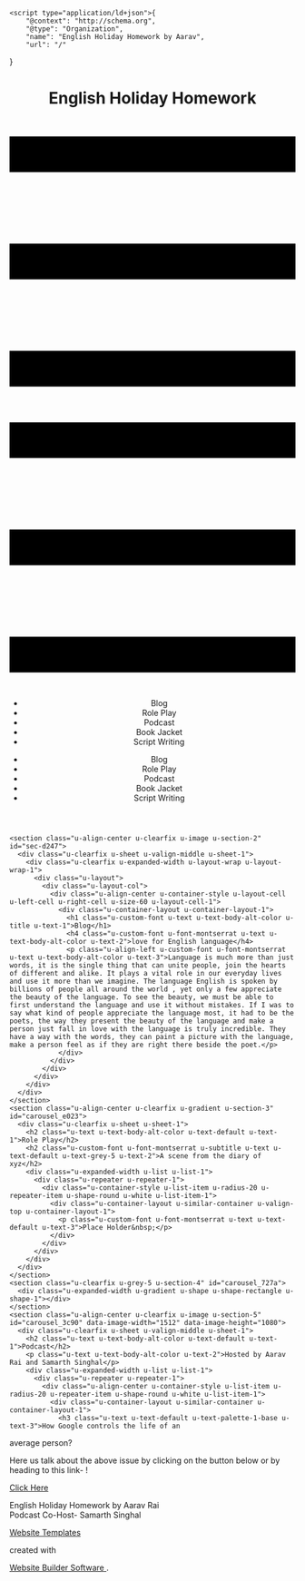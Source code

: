 
<html style="font-size: 16px;">
  <head>
    <meta name="viewport" content="width=device-width, initial-scale=1.0">
    <meta charset="utf-8">
    <meta name="keywords" content="Cosmos">
    <meta name="description" content="">
    <title>English Holiday Homework</title>
    <link rel="stylesheet" href="/nicepage.css?version=e10bc5dd-5519-4852-9942-99dcd40af6c6" media="screen">
    <script class="u-script" type="text/javascript" src="//capp.nicepage.com/assets/jquery-1.9.1.min.js" defer=""></script>
    <script class="u-script" type="text/javascript" src="//capp.nicepage.com/51358387c8da6cd751aa21ca24f95e9a717e068c/nicepage.js" defer=""></script>
    <meta name="generator" content="Nicepage 4.12.2, nicepage.com">
    <link id="u-theme-google-font" rel="stylesheet" href="https://fonts.googleapis.com/css?family=Montserrat:100,100i,200,200i,300,300i,400,400i,500,500i,600,600i,700,700i,800,800i,900,900i|Open+Sans:300,300i,400,400i,500,500i,600,600i,700,700i,800,800i">
    <link id="u-page-google-font" rel="stylesheet" href="https://fonts.googleapis.com/css?family=Montserrat:100,100i,200,200i,300,300i,400,400i,500,500i,600,600i,700,700i,800,800i,900,900i|Julius+Sans+One:400">
    <style class="u-style"> .u-section-2 {
  background-image: url("//images03.nicepage.com/c461c07a441a5d220e8feb1a/7393283887455bd5878eaeec/bg.jpg");
  background-position: 50% 50%;
}
.u-section-2 .u-sheet-1 {
  min-height: 826px;
}
.u-section-2 .u-layout-wrap-1 {
  margin: 60px auto 60px 0;
}
.u-section-2 .u-layout-cell-1 {
  min-height: 689px;
}
.u-section-2 .u-container-layout-1 {
  padding: 30px;
}
.u-section-2 .u-text-1 {
  font-family: "Julius Sans One";
  font-size: 8rem;
  line-height: 1;
  margin: 28px 0 0;
}
.u-section-2 .u-text-2 {
  text-transform: uppercase;
  font-size: 1.25rem;
  letter-spacing: 6px;
  margin: -1px 0 0;
}
.u-section-2 .u-text-3 {
  font-size: 1.125rem;
  margin: 20px 0 0;
}
@media (max-width: 1199px) {
  .u-section-2 .u-sheet-1 {
    min-height: 560px;
  }
  .u-section-2 .u-layout-wrap-1 {
    margin-right: initial;
    margin-left: initial;
  }
  .u-section-2 .u-layout-cell-1 {
    min-height: 568px;
  }
  .u-section-2 .u-text-3 {
    font-weight: 400;
  }
}
@media (max-width: 991px) {
  .u-section-2 .u-sheet-1 {
    min-height: 92px;
  }
  .u-section-2 .u-layout-cell-1 {
    min-height: 100px;
  }
}
@media (max-width: 767px) {
  .u-section-2 .u-sheet-1 {
    min-height: 342px;
  }
  .u-section-2 .u-layout-wrap-1 {
    margin-top: 35px;
    margin-bottom: 35px;
    margin-right: initial;
    margin-left: initial;
  }
  .u-section-2 .u-container-layout-1 {
    padding-left: 10px;
    padding-right: 10px;
  }
  .u-section-2 .u-text-1 {
    font-size: 6rem;
  }
  .u-section-2 .u-text-2 {
    font-size: 1.125rem;
  }
}
@media (max-width: 575px) {
  .u-section-2 .u-sheet-1 {
    min-height: 215px;
  }
  .u-section-2 .u-text-1 {
    font-size: 4.25rem;
  }
  .u-section-2 .u-text-2 {
    font-size: 1rem;
  }
}</style>
    <style class="u-style"> .u-section-3 {
  background-image: linear-gradient(to right, #242c99, #ee1c6f);
}
.u-section-3 .u-sheet-1 {
  min-height: 850px;
}
.u-section-3 .u-text-1 {
  font-weight: 700;
  margin: 15px auto 0;
}
.u-section-3 .u-text-2 {
  font-weight: 400;
  margin: 15px auto 0;
}
.u-section-3 .u-list-1 {
  margin-top: 15px;
  margin-bottom: 57px;
}
.u-section-3 .u-repeater-1 {
  grid-template-columns: repeat(1, 100%);
  min-height: 655px;
  grid-gap: 10px;
}
.u-section-3 .u-list-item-1 {
  background-image: none;
}
.u-section-3 .u-container-layout-1 {
  padding: 30px;
}
.u-section-3 .u-text-3 {
  font-weight: 400;
  margin-bottom: 0;
  margin-top: 0;
}
@media (max-width: 1199px) {
  .u-section-3 .u-repeater-1 {
    grid-template-columns: 100%;
  }
}
@media (max-width: 575px) {
  .u-section-3 .u-container-layout-1 {
    padding-left: 20px;
    padding-right: 20px;
  }
}</style>
    <style class="u-style"> .u-section-4 {
  background-image: none;
  min-height: 1114px;
}
.u-section-4 .u-shape-1 {
  height: 415px;
  margin-top: 0;
  margin-bottom: 60px;
  background-image: linear-gradient(to right, #242c99, #ee1c6f);
}
@media (max-width: 991px) {
   .u-section-4 {
    min-height: 973px;
  }
}
@media (max-width: 767px) {
   .u-section-4 {
    min-height: 885px;
  }
}
@media (max-width: 575px) {
   .u-section-4 {
    min-height: 842px;
  }
}</style>
    <style class="u-style"> .u-section-5 {
  background-image: url("//images01.nicepage.com/c461c07a441a5d220e8feb1a/d5ca6f07b0de540d85220d35/2699cd59-f1c0-7441-0324-5c0e005e96d7.jpg");
  background-position: 50% 50%;
}
.u-section-5 .u-sheet-1 {
  min-height: 846px;
}
.u-section-5 .u-text-1 {
  font-size: 3.75rem;
  margin: 60px auto 0;
}
.u-section-5 .u-text-2 {
  line-height: 1.6;
  font-size: 1.25rem;
  width: 469px;
  margin: 58px auto 0;
}
.u-section-5 .u-list-1 {
  margin-top: 40px;
  margin-bottom: 60px;
}
.u-section-5 .u-repeater-1 {
  grid-template-columns: repeat(1, 100%);
  min-height: 358px;
  grid-gap: 20px;
}
.u-section-5 .u-list-item-1 {
  background-image: none;
  box-shadow: 5px 5px 20px 0 rgba(0,0,0,0.2);
}
.u-section-5 .u-container-layout-1 {
  padding: 50px 30px 30px;
}
.u-section-5 .u-text-3 {
  font-size: 3rem;
  font-weight: 700;
  margin: 0 auto;
}
.u-section-5 .u-text-4 {
  font-size: 1rem;
  line-height: 1.8;
  font-style: italic;
  margin: 20px auto 0 0;
}
.u-section-5 .u-btn-1 {
  border-style: none none solid;
  font-weight: 700;
  text-transform: uppercase;
  font-size: 1.25rem;
  letter-spacing: normal;
  margin: 20px auto 0;
  padding: 13px 74px;
}
@media (max-width: 1199px) {
  .u-section-5 .u-sheet-1 {
    min-height: 747px;
  }
  .u-section-5 .u-repeater-1 {
    grid-template-columns: 100%;
  }
}
@media (max-width: 991px) {
  .u-section-5 .u-sheet-1 {
    min-height: 1016px;
  }
  .u-section-5 .u-container-layout-1 {
    padding-top: 30px;
  }
}
@media (max-width: 767px) {
  .u-section-5 .u-sheet-1 {
    min-height: 888px;
  }
  .u-section-5 .u-text-2 {
    margin-top: 36px;
  }
  .u-section-5 .u-repeater-1 {
    grid-template-columns: repeat(2, calc(50% - 10px));
  }
  .u-section-5 .u-container-layout-1 {
    padding-left: 20px;
    padding-right: 20px;
  }
}
@media (max-width: 575px) {
  .u-section-5 .u-sheet-1 {
    min-height: 1544px;
  }
  .u-section-5 .u-text-1 {
    font-size: 1.875rem;
  }
  .u-section-5 .u-text-2 {
    width: 340px;
  }
  .u-section-5 .u-repeater-1 {
    grid-template-columns: 100%;
  }
  .u-section-5 .u-container-layout-1 {
    padding-left: 30px;
    padding-right: 30px;
  }
  .u-section-5 .u-text-3 {
    font-size: 1.5rem;
  }
}</style>
    
    <script type="application/ld+json">{
		"@context": "http://schema.org",
		"@type": "Organization",
		"name": "English Holiday Homework by Aarav",
		"url": "/"
}</script>
    <meta name="theme-color" content="#ee1c6f">
    <meta property="og:title" content="English Holiday Homework">
    <meta property="og:description" content="">
    <meta property="og:type" content="website">
    <link rel="canonical" href="/">
  
</head>
  <body class="u-body u-xl-mode"   >
<header class="u-clearfix u-header u-header" id="sec-33bb"><div class="u-clearfix u-sheet u-sheet-1">
        <h1 class="u-custom-font u-text u-title u-text-1">English Holiday Homework</h1>
        <nav class="u-menu u-menu-dropdown u-offcanvas u-menu-1" data-responsive-from="XL">
          <div class="menu-collapse" style="font-size: 1rem; letter-spacing: 0px; font-weight: 700;">
            <a class="u-button-style u-custom-border u-custom-border-color u-custom-borders u-custom-left-right-menu-spacing u-custom-padding-bottom u-custom-text-color u-custom-text-hover-color u-custom-top-bottom-menu-spacing u-nav-link u-text-active-palette-1-base u-text-hover-palette-2-base" href="#" style="padding: 4px 0px; font-size: calc(1em + 8px);">
              <svg class="u-svg-link" viewBox="0 0 24 24"><use xlink:href="#menu-hamburger"></use></svg>
              <svg class="u-svg-content" version="1.1" id="menu-hamburger" viewBox="0 0 16 16" x="0px" y="0px" xmlns:xlink="http://www.w3.org/1999/xlink" xmlns="http://www.w3.org/2000/svg"><g><rect y="1" width="16" height="2"></rect><rect y="7" width="16" height="2"></rect><rect y="13" width="16" height="2"></rect>
</g></svg>
            </a>
          </div>
          <div class="u-custom-menu u-nav-container">
            <ul class="u-nav u-spacing-20 u-unstyled u-nav-1"><li class="u-nav-item"><a class="u-button-style u-nav-link u-text-active-palette-1-base u-text-grey-90 u-text-hover-palette-1-base" style="padding: 10px;">Blog</a>
</li><li class="u-nav-item"><a class="u-button-style u-nav-link u-text-active-palette-1-base u-text-grey-90 u-text-hover-palette-1-base" style="padding: 10px;">Role Play</a>
</li><li class="u-nav-item"><a class="u-button-style u-nav-link u-text-active-palette-1-base u-text-grey-90 u-text-hover-palette-1-base" style="padding: 10px;">Podcast</a>
</li><li class="u-nav-item"><a class="u-button-style u-nav-link u-text-active-palette-1-base u-text-grey-90 u-text-hover-palette-1-base" style="padding: 10px;">Book Jacket</a>
</li><li class="u-nav-item"><a class="u-button-style u-nav-link u-text-active-palette-1-base u-text-grey-90 u-text-hover-palette-1-base" style="padding: 10px 11px 10px 10px;">Script Writing</a>
</li></ul>
          </div>
          <div class="u-custom-menu u-nav-container-collapse">
            <div class="u-black u-container-style u-inner-container-layout u-opacity u-opacity-95 u-sidenav">
              <div class="u-inner-container-layout u-sidenav-overflow">
                <div class="u-menu-close"></div>
                <ul class="u-align-center u-nav u-popupmenu-items u-unstyled u-nav-2"><li class="u-nav-item"><a class="u-button-style u-nav-link">Blog</a>
</li><li class="u-nav-item"><a class="u-button-style u-nav-link">Role Play</a>
</li><li class="u-nav-item"><a class="u-button-style u-nav-link">Podcast</a>
</li><li class="u-nav-item"><a class="u-button-style u-nav-link">Book Jacket</a>
</li><li class="u-nav-item"><a class="u-button-style u-nav-link">Script Writing</a>
</li></ul>
              </div>
            </div>
            <div class="u-black u-menu-overlay u-opacity u-opacity-70"></div>
          </div>
        </nav>
      </div></header>
    
    <section class="u-align-center u-clearfix u-image u-section-2" id="sec-d247">
      <div class="u-clearfix u-sheet u-valign-middle u-sheet-1">
        <div class="u-clearfix u-expanded-width u-layout-wrap u-layout-wrap-1">
          <div class="u-layout">
            <div class="u-layout-col">
              <div class="u-align-center u-container-style u-layout-cell u-left-cell u-right-cell u-size-60 u-layout-cell-1">
                <div class="u-container-layout u-container-layout-1">
                  <h1 class="u-custom-font u-text u-text-body-alt-color u-title u-text-1">Blog</h1>
                  <h4 class="u-custom-font u-font-montserrat u-text u-text-body-alt-color u-text-2">love for English language</h4>
                  <p class="u-align-left u-custom-font u-font-montserrat u-text u-text-body-alt-color u-text-3">Language is much more than just words, it is the single thing that can unite people, join the hearts of different and alike. It plays a vital role in our everyday lives and use it more than we imagine. The language English is spoken by billions of people all around the world , yet only a few appreciate the beauty of the language. To see the beauty, we must be able to first understand the language and use it without mistakes. If I was to say what kind of people appreciate the language most, it had to be the poets, the way they present the beauty of the language and make a person just fall in love with the language is truly incredible. They have a way with the words, they can paint a picture with the language, make a person feel as if they are right there beside the poet.</p>
                </div>
              </div>
            </div>
          </div>
        </div>
      </div>
    </section>
    <section class="u-align-center u-clearfix u-gradient u-section-3" id="carousel_e023">
      <div class="u-clearfix u-sheet u-sheet-1">
        <h2 class="u-text u-text-body-alt-color u-text-default u-text-1">Role Play</h2>
        <h2 class="u-custom-font u-font-montserrat u-subtitle u-text u-text-default u-text-grey-5 u-text-2">A scene from the diary of xyz</h2>
        <div class="u-expanded-width u-list u-list-1">
          <div class="u-repeater u-repeater-1">
            <div class="u-container-style u-list-item u-radius-20 u-repeater-item u-shape-round u-white u-list-item-1">
              <div class="u-container-layout u-similar-container u-valign-top u-container-layout-1">
                <p class="u-custom-font u-font-montserrat u-text u-text-default u-text-3">Place Holder&nbsp;</p>
              </div>
            </div>
          </div>
        </div>
      </div>
    </section>
    <section class="u-clearfix u-grey-5 u-section-4" id="carousel_727a">
      <div class="u-expanded-width u-gradient u-shape u-shape-rectangle u-shape-1"></div>
    </section>
    <section class="u-align-center u-clearfix u-image u-section-5" id="carousel_3c90" data-image-width="1512" data-image-height="1080">
      <div class="u-clearfix u-sheet u-valign-middle u-sheet-1">
        <h2 class="u-text u-text-body-alt-color u-text-default u-text-1">Podcast</h2>
        <p class="u-text u-text-body-alt-color u-text-2">Hosted by Aarav Rai and Samarth Singhal</p>
        <div class="u-expanded-width u-list u-list-1">
          <div class="u-repeater u-repeater-1">
            <div class="u-align-center u-container-style u-list-item u-radius-20 u-repeater-item u-shape-round u-white u-list-item-1">
              <div class="u-container-layout u-similar-container u-container-layout-1">
                <h3 class="u-text u-text-default u-text-palette-1-base u-text-3">How Google controls the life of an
average person?</h3>
                <p class="u-text u-text-4">Here us talk about the above issue by clicking on the button below or by heading to this link- !</p>
                <a href="https://youtube.com" class="u-active-none u-border-2 u-border-active-black u-border-hover-black u-border-palette-1-base u-btn u-button-style u-hover-none u-none u-text-body-color u-text-hover-palette-1-base u-btn-1" target="_blank">Click Here</a>
              </div>
            </div>
          </div>
        </div>
      </div>
    </section>
    
    
<footer class="u-clearfix u-footer u-grey-80" id="sec-9e2d"><div class="u-clearfix u-sheet u-sheet-1">
        <div class="u-align-center u-container-style u-group u-group-1">
          <div class="u-container-layout u-valign-middle u-container-layout-1">
            <p class="u-small-text u-text u-text-variant u-text-1">English Holiday Homework by Aarav Rai<br>Podcast Co-Host- Samarth Singhal
            </p>
          </div>
        </div>
      </div></footer>
    <section class="u-backlink u-clearfix u-grey-80">
      <a class="u-link" href="https://nicepage.com/website-templates" target="_blank">
        <span>Website Templates</span>
      </a>
      <p class="u-text">
        <span>created with</span>
      </p>
      <a class="u-link" href="https://nicepage.com/" target="_blank">
        <span>Website Builder Software</span>
      </a>. 
    </section>
  </body>
</html>

